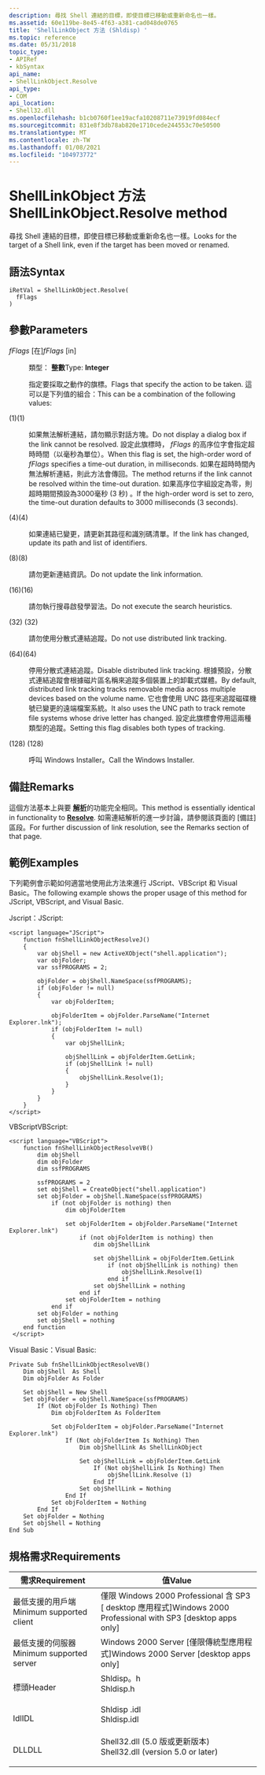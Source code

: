 ```yaml
---
description: 尋找 Shell 連結的目標，即使目標已移動或重新命名也一樣。
ms.assetid: 60e119be-8e45-4f63-a381-cad048de0765
title: 'ShellLinkObject 方法 (Shldisp) '
ms.topic: reference
ms.date: 05/31/2018
topic_type:
- APIRef
- kbSyntax
api_name:
- ShellLinkObject.Resolve
api_type:
- COM
api_location:
- Shell32.dll
ms.openlocfilehash: b1cb0760f1ee19acfa10208711e73919fd084ecf
ms.sourcegitcommit: 831e8f3db78ab820e1710cede244553c70e50500
ms.translationtype: MT
ms.contentlocale: zh-TW
ms.lasthandoff: 01/08/2021
ms.locfileid: "104973772"
---
```

# <a name="shelllinkobjectresolve-method"></a><span data-ttu-id="529ae-103">ShellLinkObject 方法</span><span class="sxs-lookup"><span data-stu-id="529ae-103">ShellLinkObject.Resolve method</span></span>

<span data-ttu-id="529ae-104">尋找 Shell 連結的目標，即使目標已移動或重新命名也一樣。</span><span class="sxs-lookup"><span data-stu-id="529ae-104">Looks for the target of a Shell link, even if the target has been moved or renamed.</span></span>

## <a name="syntax"></a><span data-ttu-id="529ae-105">語法</span><span class="sxs-lookup"><span data-stu-id="529ae-105">Syntax</span></span>


```JScript
iRetVal = ShellLinkObject.Resolve(
  fFlags
)
```



## <a name="parameters"></a><span data-ttu-id="529ae-106">參數</span><span class="sxs-lookup"><span data-stu-id="529ae-106">Parameters</span></span>

<dl> <dt>

<span data-ttu-id="529ae-107">*fFlags* \[在\]</span><span class="sxs-lookup"><span data-stu-id="529ae-107">*fFlags* \[in\]</span></span>
</dt> <dd>

<span data-ttu-id="529ae-108">類型： **整數**</span><span class="sxs-lookup"><span data-stu-id="529ae-108">Type: **Integer**</span></span>

<span data-ttu-id="529ae-109">指定要採取之動作的旗標。</span><span class="sxs-lookup"><span data-stu-id="529ae-109">Flags that specify the action to be taken.</span></span> <span data-ttu-id="529ae-110">這可以是下列值的組合：</span><span class="sxs-lookup"><span data-stu-id="529ae-110">This can be a combination of the following values:</span></span>

<dt>



 <span data-ttu-id="529ae-111">(1)</span><span class="sxs-lookup"><span data-stu-id="529ae-111">(1)</span></span>


</dt> <dd>

<span data-ttu-id="529ae-112">如果無法解析連結，請勿顯示對話方塊。</span><span class="sxs-lookup"><span data-stu-id="529ae-112">Do not display a dialog box if the link cannot be resolved.</span></span> <span data-ttu-id="529ae-113">設定此旗標時， *fFlags* 的高序位字會指定超時時間（以毫秒為單位）。</span><span class="sxs-lookup"><span data-stu-id="529ae-113">When this flag is set, the high-order word of *fFlags* specifies a time-out duration, in milliseconds.</span></span> <span data-ttu-id="529ae-114">如果在超時時間內無法解析連結，則此方法會傳回。</span><span class="sxs-lookup"><span data-stu-id="529ae-114">The method returns if the link cannot be resolved within the time-out duration.</span></span> <span data-ttu-id="529ae-115">如果高序位字組設定為零，則超時期間預設為3000毫秒 (3 秒) 。</span><span class="sxs-lookup"><span data-stu-id="529ae-115">If the high-order word is set to zero, the time-out duration defaults to 3000 milliseconds (3 seconds).</span></span>

</dd> <dt>



 <span data-ttu-id="529ae-116">(4)</span><span class="sxs-lookup"><span data-stu-id="529ae-116">(4)</span></span>


</dt> <dd>

<span data-ttu-id="529ae-117">如果連結已變更，請更新其路徑和識別碼清單。</span><span class="sxs-lookup"><span data-stu-id="529ae-117">If the link has changed, update its path and list of identifiers.</span></span>

</dd> <dt>



 <span data-ttu-id="529ae-118">(8)</span><span class="sxs-lookup"><span data-stu-id="529ae-118">(8)</span></span>


</dt> <dd>

<span data-ttu-id="529ae-119">請勿更新連結資訊。</span><span class="sxs-lookup"><span data-stu-id="529ae-119">Do not update the link information.</span></span>

</dd> <dt>



 <span data-ttu-id="529ae-120">(16)</span><span class="sxs-lookup"><span data-stu-id="529ae-120">(16)</span></span>


</dt> <dd>

<span data-ttu-id="529ae-121">請勿執行搜尋啟發學習法。</span><span class="sxs-lookup"><span data-stu-id="529ae-121">Do not execute the search heuristics.</span></span>

</dd> <dt>



 <span data-ttu-id="529ae-122"> (32) </span><span class="sxs-lookup"><span data-stu-id="529ae-122">(32)</span></span>


</dt> <dd>

<span data-ttu-id="529ae-123">請勿使用分散式連結追蹤。</span><span class="sxs-lookup"><span data-stu-id="529ae-123">Do not use distributed link tracking.</span></span>

</dd> <dt>



 <span data-ttu-id="529ae-124">(64)</span><span class="sxs-lookup"><span data-stu-id="529ae-124">(64)</span></span>


</dt> <dd>

<span data-ttu-id="529ae-125">停用分散式連結追蹤。</span><span class="sxs-lookup"><span data-stu-id="529ae-125">Disable distributed link tracking.</span></span> <span data-ttu-id="529ae-126">根據預設，分散式連結追蹤會根據磁片區名稱來追蹤多個裝置上的卸載式媒體。</span><span class="sxs-lookup"><span data-stu-id="529ae-126">By default, distributed link tracking tracks removable media across multiple devices based on the volume name.</span></span> <span data-ttu-id="529ae-127">它也會使用 UNC 路徑來追蹤磁碟機號已變更的遠端檔案系統。</span><span class="sxs-lookup"><span data-stu-id="529ae-127">It also uses the UNC path to track remote file systems whose drive letter has changed.</span></span> <span data-ttu-id="529ae-128">設定此旗標會停用這兩種類型的追蹤。</span><span class="sxs-lookup"><span data-stu-id="529ae-128">Setting this flag disables both types of tracking.</span></span>

</dd> <dt>



 <span data-ttu-id="529ae-129"> (128) </span><span class="sxs-lookup"><span data-stu-id="529ae-129">(128)</span></span>


</dt> <dd>

<span data-ttu-id="529ae-130">呼叫 Windows Installer。</span><span class="sxs-lookup"><span data-stu-id="529ae-130">Call the Windows Installer.</span></span>

</dd> </dl> </dd> </dl>

## <a name="remarks"></a><span data-ttu-id="529ae-131">備註</span><span class="sxs-lookup"><span data-stu-id="529ae-131">Remarks</span></span>

<span data-ttu-id="529ae-132">這個方法基本上與要 [**解析**](/windows/win32/api/shobjidl_core/nf-shobjidl_core-ishelllinka-resolve)的功能完全相同。</span><span class="sxs-lookup"><span data-stu-id="529ae-132">This method is essentially identical in functionality to [**Resolve**](/windows/win32/api/shobjidl_core/nf-shobjidl_core-ishelllinka-resolve).</span></span> <span data-ttu-id="529ae-133">如需連結解析的進一步討論，請參閱該頁面的 [備註] 區段。</span><span class="sxs-lookup"><span data-stu-id="529ae-133">For further discussion of link resolution, see the Remarks section of that page.</span></span>

## <a name="examples"></a><span data-ttu-id="529ae-134">範例</span><span class="sxs-lookup"><span data-stu-id="529ae-134">Examples</span></span>

<span data-ttu-id="529ae-135">下列範例會示範如何適當地使用此方法來進行 JScript、VBScript 和 Visual Basic。</span><span class="sxs-lookup"><span data-stu-id="529ae-135">The following example shows the proper usage of this method for JScript, VBScript, and Visual Basic.</span></span>

<span data-ttu-id="529ae-136">Jscript：</span><span class="sxs-lookup"><span data-stu-id="529ae-136">JScript:</span></span>


```JScript
<script language="JScript">
    function fnShellLinkObjectResolveJ()
    {
        var objShell = new ActiveXObject("shell.application");
        var objFolder;
        var ssfPROGRAMS = 2;
        
        objFolder = objShell.NameSpace(ssfPROGRAMS);
        if (objFolder != null)
        {
            var objFolderItem;
            
            objFolderItem = objFolder.ParseName("Internet Explorer.lnk");
            if (objFolderItem != null)
            {
                var objShellLink;
                
                objShellLink = objFolderItem.GetLink;
                if (objShellLink != null)
                {
                    objShellLink.Resolve(1);
                }
            }
        }
    }
</script>
```



<span data-ttu-id="529ae-137">VBScript</span><span class="sxs-lookup"><span data-stu-id="529ae-137">VBScript:</span></span>


```VB
<script language="VBScript">
    function fnShellLinkObjectResolveVB()
        dim objShell
        dim objFolder
        dim ssfPROGRAMS
        
        ssfPROGRAMS = 2
        set objShell = CreateObject("shell.application")
        set objFolder = objShell.NameSpace(ssfPROGRAMS)
            if (not objFolder is nothing) then
                dim objFolderItem
                
                set objFolderItem = objFolder.ParseName("Internet Explorer.lnk")
                    if (not objFolderItem is nothing) then
                        dim objShellLink
                        
                        set objShellLink = objFolderItem.GetLink
                            if (not objShellLink is nothing) then
                                objShellLink.Resolve(1)
                            end if
                        set objShellLink = nothing
                    end if
                set objFolderItem = nothing
            end if
        set objFolder = nothing
        set objShell = nothing
    end function
 </script>
```



<span data-ttu-id="529ae-138">Visual Basic：</span><span class="sxs-lookup"><span data-stu-id="529ae-138">Visual Basic:</span></span>


```VB
Private Sub fnShellLinkObjectResolveVB()
    Dim objShell  As Shell
    Dim objFolder As Folder
    
    Set objShell = New Shell
    Set objFolder = objShell.NameSpace(ssfPROGRAMS)
        If (Not objFolder Is Nothing) Then
            Dim objFolderItem As FolderItem
            
            Set objFolderItem = objFolder.ParseName("Internet Explorer.lnk")
                If (Not objFolderItem Is Nothing) Then
                    Dim objShellLink As ShellLinkObject
                    
                    Set objShellLink = objFolderItem.GetLink
                        If (Not objShellLink Is Nothing) Then
                            objShellLink.Resolve (1)
                        End If
                    Set objShellLink = Nothing
                End If
            Set objFolderItem = Nothing
        End If
    Set objFolder = Nothing
    Set objShell = Nothing
End Sub
```



## <a name="requirements"></a><span data-ttu-id="529ae-139">規格需求</span><span class="sxs-lookup"><span data-stu-id="529ae-139">Requirements</span></span>



| <span data-ttu-id="529ae-140">需求</span><span class="sxs-lookup"><span data-stu-id="529ae-140">Requirement</span></span> | <span data-ttu-id="529ae-141">值</span><span class="sxs-lookup"><span data-stu-id="529ae-141">Value</span></span> |
|-------------------------------------|---------------------------------------------------------------------------------------------------------------|
| <span data-ttu-id="529ae-142">最低支援的用戶端</span><span class="sxs-lookup"><span data-stu-id="529ae-142">Minimum supported client</span></span><br/> | <span data-ttu-id="529ae-143">僅限 Windows 2000 Professional 含 SP3 \[ desktop 應用程式\]</span><span class="sxs-lookup"><span data-stu-id="529ae-143">Windows 2000 Professional with SP3 \[desktop apps only\]</span></span><br/>                                           |
| <span data-ttu-id="529ae-144">最低支援的伺服器</span><span class="sxs-lookup"><span data-stu-id="529ae-144">Minimum supported server</span></span><br/> | <span data-ttu-id="529ae-145">Windows 2000 Server \[僅限傳統型應用程式\]</span><span class="sxs-lookup"><span data-stu-id="529ae-145">Windows 2000 Server \[desktop apps only\]</span></span><br/>                                                          |
| <span data-ttu-id="529ae-146">標頭</span><span class="sxs-lookup"><span data-stu-id="529ae-146">Header</span></span><br/>                   | <dl> <span data-ttu-id="529ae-147"><dt>Shldisp。h</dt></span><span class="sxs-lookup"><span data-stu-id="529ae-147"><dt>Shldisp.h</dt></span></span> </dl>                          |
| <span data-ttu-id="529ae-148">Idl</span><span class="sxs-lookup"><span data-stu-id="529ae-148">IDL</span></span><br/>                      | <dl> <span data-ttu-id="529ae-149"><dt>Shldisp .idl</dt></span><span class="sxs-lookup"><span data-stu-id="529ae-149"><dt>Shldisp.idl</dt></span></span> </dl>                        |
| <span data-ttu-id="529ae-150">DLL</span><span class="sxs-lookup"><span data-stu-id="529ae-150">DLL</span></span><br/>                      | <dl> <span data-ttu-id="529ae-151"><dt>Shell32.dll (5.0 版或更新版本) </dt></span><span class="sxs-lookup"><span data-stu-id="529ae-151"><dt>Shell32.dll (version 5.0 or later)</dt></span></span> </dl> |



 

 
